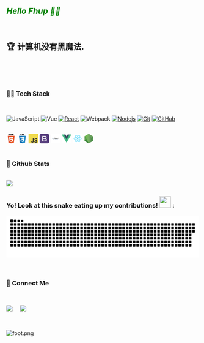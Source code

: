 
<h2 style="color:green"><i>Hello Fhup 👨‍💻</i></h2>

<p align="center">
  
<br/>

## 🏆 计算机没有黑魔法.

<br/>
<br/>
<br/>

### 👨‍🔧‍ Tech Stack

<br/>

![JavaScript](https://img.shields.io/badge/-javascript-black?style=flat&logo=javascript) ![Vue](https://img.shields.io/badge/-Vuejs-black?style=flat&logo=vue.js&link=https://github.com/hritik5102) [![React](https://img.shields.io/badge/-React-black?style=flat&logo=react&link=https://github.com/hritik5102)](https://github.com/hritik5102) ![Webpack](https://img.shields.io/badge/-webpack-black?style=flat&logo=webpack)  [![Nodejs](https://img.shields.io/badge/-Nodejs-black?style=flat&logo=Node.js&link=https://github.com/hritik5102)](https://github.com/hritik5102) [![Git](https://img.shields.io/badge/-Git-black?style=flat&logo=git&link=https://github.com/hritik5102)](https://github.com/hritik5102) [![GitHub](https://img.shields.io/badge/-GitHub-181717?style=flat&logo=github&link=https://github.com/hritik5102)](https://github.com/hritik5102)

<br/>
<code><img height="25" src="https://raw.githubusercontent.com/github/explore/80688e429a7d4ef2fca1e82350fe8e3517d3494d/topics/html/html.png"></code>
<code><img height="25" src="https://raw.githubusercontent.com/github/explore/80688e429a7d4ef2fca1e82350fe8e3517d3494d/topics/css/css.png"></code>
<code><img height="25" src="https://raw.githubusercontent.com/github/explore/80688e429a7d4ef2fca1e82350fe8e3517d3494d/topics/javascript/javascript.png"></code>
<code><img height="25" src="https://raw.githubusercontent.com/github/explore/80688e429a7d4ef2fca1e82350fe8e3517d3494d/topics/bootstrap/bootstrap.png"></code>
<code><img height="25" src="https://raw.githubusercontent.com/github/explore/80688e429a7d4ef2fca1e82350fe8e3517d3494d/topics/jquery/jquery.png"></code>
<code><img height="25" src="https://raw.githubusercontent.com/github/explore/80688e429a7d4ef2fca1e82350fe8e3517d3494d/topics/vue/vue.png"></code>
<code><img height="25" src="https://raw.githubusercontent.com/github/explore/80688e429a7d4ef2fca1e82350fe8e3517d3494d/topics/react/react.png"></code>
<code><img height="25" src="https://raw.githubusercontent.com/github/explore/80688e429a7d4ef2fca1e82350fe8e3517d3494d/topics/nodejs/nodejs.png"></code>



<br/>
<br/>

### 🙈 Github Stats

<br/>
  
<img width="60%" src="https://github-readme-stats.vercel.app/api?username=Fhup&show_icons=true&theme=tokyonight" />

<br/>


### Yo! Look at this snake eating up my contributions! <img src= "https://c.tenor.com/BczFoyx41WoAAAAj/swallowed-the-mighty-ones.gif" width= "30" height= "30">  :
![github contribution grid snake animation](https://raw.githubusercontent.com/hritik5102/hritik5102/output/github-contribution-grid-snake.svg)


<br/>

### 🌱 Connect Me

<br/>

<p align='left'>
<a href="https://juejin.cn/user/1856420109622520" target="_blank"><img height="30" src="https://tva1.sinaimg.cn/large/007S8ZIlgy1gik6fyt5mtj303g01jgle.jpg"></a>&nbsp;&nbsp;&nbsp;&nbsp;
<a href="https://blog.csdn.net/qq_44827162?spm=1001.2014.3001.5343" target="_blank"><img height="30" src="https://tva1.sinaimg.cn/large/007S8ZIlgy1gik6ctjaapj302p011mwy.jpg"></a>

</p>

<br/>

![foot.png](https://api.lyiqk.cn/)




